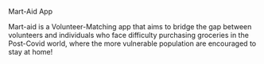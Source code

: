 Mart-Aid App

Mart-aid is a Volunteer-Matching app that aims to bridge the gap between volunteers and individuals who face difficulty purchasing groceries in the Post-Covid world, 
where the more vulnerable population are encouraged to stay at home!
